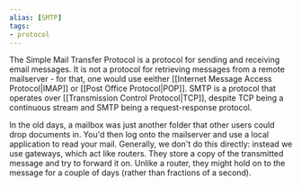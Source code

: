 ```yaml
---
alias: [SMTP]
tags:
- protocol
---
```

The Simple Mail Transfer Protocol is a protocol for sending and receiving email messages. It is not a protocol for retrieving messages from a remote mailserver - for that, one would use eeither [[Internet Message Access Protocol|IMAP]] or [[Post Office Protocol|POP]]. SMTP is a protocol that operates over [[Transmission Control Protocol|TCP]], despite TCP being a continuous stream and SMTP being a request-response protocol.

In the old days, a mailbox was just another folder that other users could drop documents in. You'd then log onto the mailserver and use a local application to read your mail. Generally, we don't do this directly: instead we use gateways, which act like routers. They store a copy of the transmitted message and try to forward it on. Unlike a router, they might hold on to the message for a couple of days (rather than fractions of a second).

